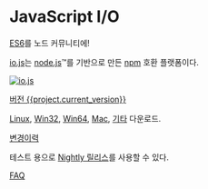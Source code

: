 # JavaScript I/O

[ES6](es6.html)를 노드 커뮤니티에!

[io.js](https://github.com/nodejs/io.js)는 [node.js](https://nodejs.org/)&#8482;를 기반으로 만든 [npm](https://www.npmjs.com/) 호환 플랫폼이다.

[![io.js](../images/1.0.0.png)](https://iojs.org/dist/v{{project.current_version}}/)

[버전 {{project.current_version}}](https://iojs.org/dist/v{{project.current_version}}/)

[Linux](https://iojs.org/dist/v{{project.current_version}}/iojs-v{{project.current_version}}-linux-x64.tar.xz),
[Win32](https://iojs.org/dist/v{{project.current_version}}/iojs-v{{project.current_version}}-x86.msi),
[Win64](https://iojs.org/dist/v{{project.current_version}}/iojs-v{{project.current_version}}-x64.msi),
[Mac](https://iojs.org/dist/v{{project.current_version}}/iojs-v{{project.current_version}}.pkg),
[기타](https://iojs.org/dist/v{{project.current_version}}/) 다운로드.

[변경이력](https://github.com/nodejs/io.js/blob/v1.x/CHANGELOG.md)

테스트 용으로 [Nightly 릴리스](https://iojs.org/download/nightly/)를 사용할 수 있다.

[FAQ](faq.html)
